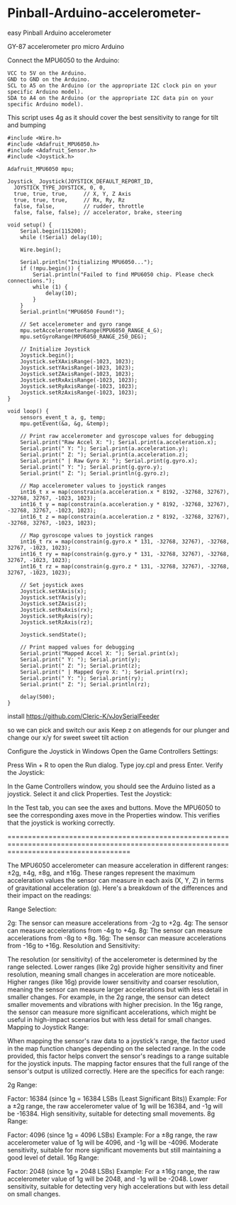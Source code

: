 # Pinball-Arduino-accelerometer-
easy Pinball Arduino accelerometer 

GY-87 accelerometer
pro micro Arduino 

Connect the MPU6050 to the Arduino:

```
VCC to 5V on the Arduino.
GND to GND on the Arduino.
SCL to A5 on the Arduino (or the appropriate I2C clock pin on your specific Arduino model).
SDA to A4 on the Arduino (or the appropriate I2C data pin on your specific Arduino model).
```

This script uses 4g as it should cover the best sensitivity to range for tilt and bumping

```
#include <Wire.h>
#include <Adafruit_MPU6050.h>
#include <Adafruit_Sensor.h>
#include <Joystick.h>

Adafruit_MPU6050 mpu;

Joystick_ Joystick(JOYSTICK_DEFAULT_REPORT_ID, 
  JOYSTICK_TYPE_JOYSTICK, 0, 0,
  true, true, true,     // X, Y, Z Axis
  true, true, true,     // Rx, Ry, Rz
  false, false,         // rudder, throttle
  false, false, false); // accelerator, brake, steering

void setup() {
    Serial.begin(115200);
    while (!Serial) delay(10);

    Wire.begin();

    Serial.println("Initializing MPU6050...");
    if (!mpu.begin()) {
        Serial.println("Failed to find MPU6050 chip. Please check connections.");
        while (1) {
            delay(10);
        }
    }
    Serial.println("MPU6050 Found!");

    // Set accelerometer and gyro range
    mpu.setAccelerometerRange(MPU6050_RANGE_4_G);
    mpu.setGyroRange(MPU6050_RANGE_250_DEG);

    // Initialize Joystick
    Joystick.begin();
    Joystick.setXAxisRange(-1023, 1023);
    Joystick.setYAxisRange(-1023, 1023);
    Joystick.setZAxisRange(-1023, 1023);
    Joystick.setRxAxisRange(-1023, 1023);
    Joystick.setRyAxisRange(-1023, 1023);
    Joystick.setRzAxisRange(-1023, 1023);
}

void loop() {
    sensors_event_t a, g, temp;
    mpu.getEvent(&a, &g, &temp);

    // Print raw accelerometer and gyroscope values for debugging
    Serial.print("Raw Accel X: "); Serial.print(a.acceleration.x);
    Serial.print(" Y: "); Serial.print(a.acceleration.y);
    Serial.print(" Z: "); Serial.print(a.acceleration.z);
    Serial.print(" | Raw Gyro X: "); Serial.print(g.gyro.x);
    Serial.print(" Y: "); Serial.print(g.gyro.y);
    Serial.print(" Z: "); Serial.println(g.gyro.z);

    // Map accelerometer values to joystick ranges
    int16_t x = map(constrain(a.acceleration.x * 8192, -32768, 32767), -32768, 32767, -1023, 1023);
    int16_t y = map(constrain(a.acceleration.y * 8192, -32768, 32767), -32768, 32767, -1023, 1023);
    int16_t z = map(constrain(a.acceleration.z * 8192, -32768, 32767), -32768, 32767, -1023, 1023);

    // Map gyroscope values to joystick ranges
    int16_t rx = map(constrain(g.gyro.x * 131, -32768, 32767), -32768, 32767, -1023, 1023);
    int16_t ry = map(constrain(g.gyro.y * 131, -32768, 32767), -32768, 32767, -1023, 1023);
    int16_t rz = map(constrain(g.gyro.z * 131, -32768, 32767), -32768, 32767, -1023, 1023);

    // Set joystick axes
    Joystick.setXAxis(x);
    Joystick.setYAxis(y);
    Joystick.setZAxis(z);
    Joystick.setRxAxis(rx);
    Joystick.setRyAxis(ry);
    Joystick.setRzAxis(rz);

    Joystick.sendState();

    // Print mapped values for debugging
    Serial.print("Mapped Accel X: "); Serial.print(x);
    Serial.print(" Y: "); Serial.print(y);
    Serial.print(" Z: "); Serial.print(z);
    Serial.print(" | Mapped Gyro X: "); Serial.print(rx);
    Serial.print(" Y: "); Serial.print(ry);
    Serial.print(" Z: "); Serial.println(rz);

    delay(500);
}
```
install https://github.com/Cleric-K/vJoySerialFeeder

so we can pick and switch our axis
Keep z on atlegends for our plunger and change our x/y for sweet sweet tilt action

 Configure the Joystick in Windows
Open the Game Controllers Settings:

Press Win + R to open the Run dialog.
Type joy.cpl and press Enter.
Verify the Joystick:

In the Game Controllers window, you should see the Arduino listed as a joystick.
Select it and click Properties.
Test the Joystick:

In the Test tab, you can see the axes and buttons.
Move the MPU6050 to see the corresponding axes move in the Properties window. This verifies that the joystick is working correctly.

==========================================================================================================================================

The MPU6050 accelerometer can measure acceleration in different ranges: ±2g, ±4g, ±8g, and ±16g. These ranges represent the maximum acceleration values the sensor can measure in each axis (X, Y, Z) in terms of gravitational acceleration (g). Here's a breakdown of the differences and their impact on the readings:

Range Selection:

2g: The sensor can measure accelerations from -2g to +2g.
4g: The sensor can measure accelerations from -4g to +4g.
8g: The sensor can measure accelerations from -8g to +8g.
16g: The sensor can measure accelerations from -16g to +16g.
Resolution and Sensitivity:

The resolution (or sensitivity) of the accelerometer is determined by the range selected. Lower ranges (like 2g) provide higher sensitivity and finer resolution, meaning small changes in acceleration are more noticeable. Higher ranges (like 16g) provide lower sensitivity and coarser resolution, meaning the sensor can measure larger accelerations but with less detail in smaller changes.
For example, in the 2g range, the sensor can detect smaller movements and vibrations with higher precision. In the 16g range, the sensor can measure more significant accelerations, which might be useful in high-impact scenarios but with less detail for small changes.
Mapping to Joystick Range:

When mapping the sensor's raw data to a joystick's range, the factor used in the map function changes depending on the selected range.
In the code provided, this factor helps convert the sensor's readings to a range suitable for the joystick inputs. The mapping factor ensures that the full range of the sensor's output is utilized correctly.
Here are the specifics for each range:

2g Range:

Factor: 16384 (since 1g = 16384 LSBs (Least Significant Bits))
Example: For a ±2g range, the raw accelerometer value of 1g will be 16384, and -1g will be -16384.
High sensitivity, suitable for detecting small movements.
8g Range:

Factor: 4096 (since 1g = 4096 LSBs)
Example: For a ±8g range, the raw accelerometer value of 1g will be 4096, and -1g will be -4096.
Moderate sensitivity, suitable for more significant movements but still maintaining a good level of detail.
16g Range:

Factor: 2048 (since 1g = 2048 LSBs)
Example: For a ±16g range, the raw accelerometer value of 1g will be 2048, and -1g will be -2048.
Lower sensitivity, suitable for detecting very high accelerations but with less detail on small changes.
